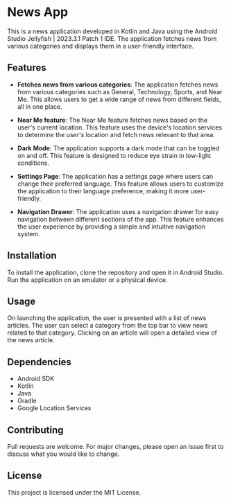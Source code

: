 # News App

This is a news application developed in Kotlin and Java using the Android Studio Jellyfish | 2023.3.1 Patch 1 IDE. The application fetches news from various categories and displays them in a user-friendly interface.

## Features

- **Fetches news from various categories**: The application fetches news from various categories such as General, Technology, Sports, and Near Me. This allows users to get a wide range of news from different fields, all in one place.

- **Near Me feature**: The Near Me feature fetches news based on the user's current location. This feature uses the device's location services to determine the user's location and fetch news relevant to that area.

- **Dark Mode**: The application supports a dark mode that can be toggled on and off. This feature is designed to reduce eye strain in low-light conditions.

- **Settings Page**: The application has a settings page where users can change their preferred language. This feature allows users to customize the application to their language preference, making it more user-friendly.

- **Navigation Drawer**: The application uses a navigation drawer for easy navigation between different sections of the app. This feature enhances the user experience by providing a simple and intuitive navigation system.

## Installation

To install the application, clone the repository and open it in Android Studio. Run the application on an emulator or a physical device.

## Usage

On launching the application, the user is presented with a list of news articles. The user can select a category from the top bar to view news related to that category. Clicking on an article will open a detailed view of the news article.

## Dependencies

- Android SDK
- Kotlin
- Java
- Gradle
- Google Location Services

## Contributing

Pull requests are welcome. For major changes, please open an issue first to discuss what you would like to change.

## License

This project is licensed under the MIT License.
